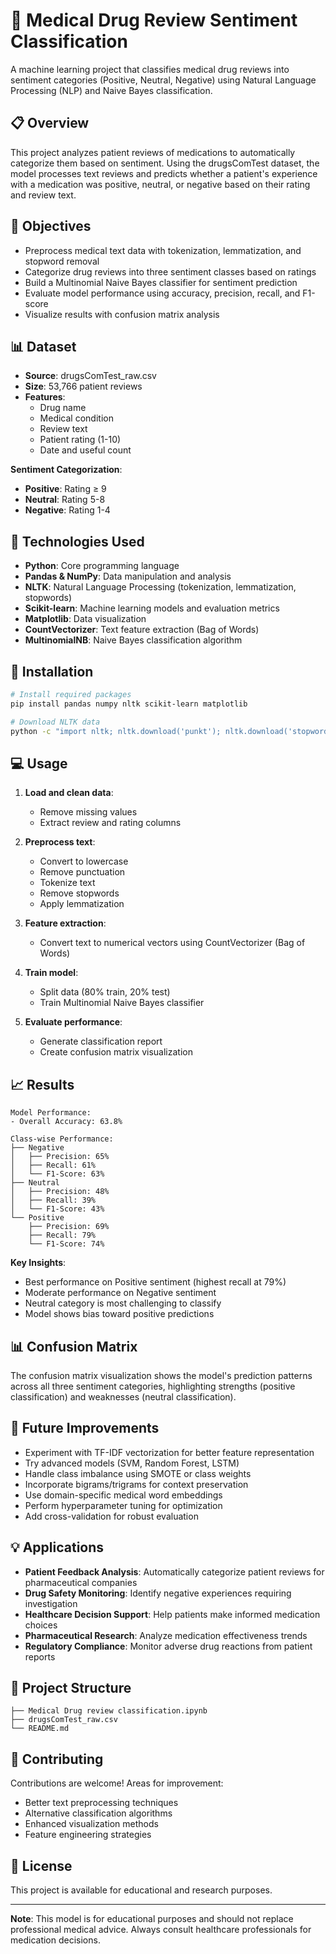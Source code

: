 # 💊 Medical Drug Review Sentiment Classification

A machine learning project that classifies medical drug reviews into sentiment categories (Positive, Neutral, Negative) using Natural Language Processing (NLP) and Naive Bayes classification.

## 📋 Overview

This project analyzes patient reviews of medications to automatically categorize them based on sentiment. Using the drugsComTest dataset, the model processes text reviews and predicts whether a patient's experience with a medication was positive, neutral, or negative based on their rating and review text.

## 🎯 Objectives

- Preprocess medical text data with tokenization, lemmatization, and stopword removal
- Categorize drug reviews into three sentiment classes based on ratings
- Build a Multinomial Naive Bayes classifier for sentiment prediction
- Evaluate model performance using accuracy, precision, recall, and F1-score
- Visualize results with confusion matrix analysis

## 📊 Dataset

- **Source**: drugsComTest_raw.csv
- **Size**: 53,766 patient reviews
- **Features**:
  - Drug name
  - Medical condition
  - Review text
  - Patient rating (1-10)
  - Date and useful count

**Sentiment Categorization**:
- **Positive**: Rating ≥ 9
- **Neutral**: Rating 5-8
- **Negative**: Rating 1-4

## 🔧 Technologies Used

- **Python**: Core programming language
- **Pandas & NumPy**: Data manipulation and analysis
- **NLTK**: Natural Language Processing (tokenization, lemmatization, stopwords)
- **Scikit-learn**: Machine learning models and evaluation metrics
- **Matplotlib**: Data visualization
- **CountVectorizer**: Text feature extraction (Bag of Words)
- **MultinomialNB**: Naive Bayes classification algorithm

## 🚀 Installation

```bash
# Install required packages
pip install pandas numpy nltk scikit-learn matplotlib

# Download NLTK data
python -c "import nltk; nltk.download('punkt'); nltk.download('stopwords'); nltk.download('wordnet')"
```

## 💻 Usage

1. **Load and clean data**:
   - Remove missing values
   - Extract review and rating columns

2. **Preprocess text**:
   - Convert to lowercase
   - Remove punctuation
   - Tokenize text
   - Remove stopwords
   - Apply lemmatization

3. **Feature extraction**:
   - Convert text to numerical vectors using CountVectorizer (Bag of Words)

4. **Train model**:
   - Split data (80% train, 20% test)
   - Train Multinomial Naive Bayes classifier

5. **Evaluate performance**:
   - Generate classification report
   - Create confusion matrix visualization

## 📈 Results

```
Model Performance:
- Overall Accuracy: 63.8%

Class-wise Performance:
├── Negative
│   ├── Precision: 65%
│   ├── Recall: 61%
│   └── F1-Score: 63%
├── Neutral
│   ├── Precision: 48%
│   ├── Recall: 39%
│   └── F1-Score: 43%
└── Positive
    ├── Precision: 69%
    ├── Recall: 79%
    └── F1-Score: 74%
```

**Key Insights**:
- Best performance on Positive sentiment (highest recall at 79%)
- Moderate performance on Negative sentiment
- Neutral category is most challenging to classify
- Model shows bias toward positive predictions

## 📊 Confusion Matrix

The confusion matrix visualization shows the model's prediction patterns across all three sentiment categories, highlighting strengths (positive classification) and weaknesses (neutral classification).

## 🔮 Future Improvements

- Experiment with TF-IDF vectorization for better feature representation
- Try advanced models (SVM, Random Forest, LSTM)
- Handle class imbalance using SMOTE or class weights
- Incorporate bigrams/trigrams for context preservation
- Use domain-specific medical word embeddings
- Perform hyperparameter tuning for optimization
- Add cross-validation for robust evaluation

## 💡 Applications

- **Patient Feedback Analysis**: Automatically categorize patient reviews for pharmaceutical companies
- **Drug Safety Monitoring**: Identify negative experiences requiring investigation
- **Healthcare Decision Support**: Help patients make informed medication choices
- **Pharmaceutical Research**: Analyze medication effectiveness trends
- **Regulatory Compliance**: Monitor adverse drug reactions from patient reports

## 📁 Project Structure

```
├── Medical Drug review classification.ipynb
├── drugsComTest_raw.csv
└── README.md
```

## 🤝 Contributing

Contributions are welcome! Areas for improvement:
- Better text preprocessing techniques
- Alternative classification algorithms
- Enhanced visualization methods
- Feature engineering strategies

## 📄 License

This project is available for educational and research purposes.

---

**Note**: This model is for educational purposes and should not replace professional medical advice. Always consult healthcare professionals for medication decisions.
